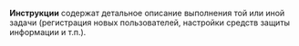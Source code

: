 
**Инструкции** содержат детальное описание выполнения той или иной задачи (регистрация новых пользователей, настройки средств защиты информации и т.п.).
